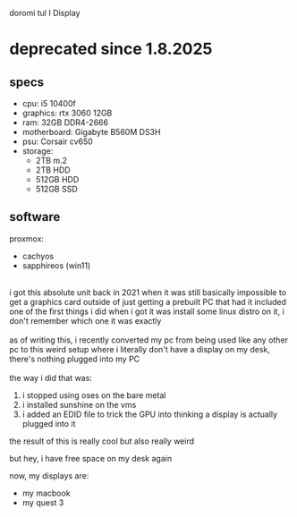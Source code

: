 doromi tul I
Display
# deprecated since 1.8.2025
## specs
- cpu: i5 10400f
- graphics: rtx 3060 12GB
- ram: 32GB DDR4-2666
- motherboard: Gigabyte B560M DS3H
- psu: Corsair cv650
- storage:
    - 2TB m.2 
    - 2TB HDD
    - 512GB HDD
    - 512GB SSD
## software
proxmox:
- cachyos
- sapphireos (win11)

<br>
i got this absolute unit back in 2021 when it was still basically impossible to get a graphics card outside of just getting a prebuilt PC that had it included
<br>
one of the first things i did when i got it was install some linux distro on it, i don't remember which one it was exactly
<br>
<br>
as of writing this, i recently converted my pc from being used like any other pc to this weird setup where i literally don't have a display on my desk, there's nothing plugged into my PC
<br>
<br>
the way i did that was:

1. i stopped using oses on the bare metal
2. i installed sunshine on the vms
3. i added an EDID file to trick the GPU into thinking a display is actually plugged into it

the result of this is really cool but also really weird

but hey, i have free space on my desk again

now, my displays are:

- my macbook
- my quest 3